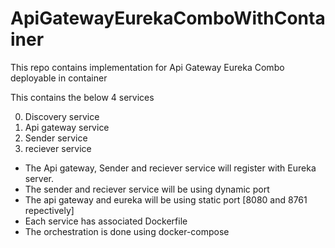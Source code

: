 # ApiGatewayEurekaComboWithContainer
This repo contains implementation for Api Gateway Eureka Combo deployable in container

This contains the below 4 services

0) Discovery service
1) Api gateway service
2) Sender service
3) reciever service

- The Api gateway, Sender and reciever service will register with Eureka server.
- The sender and reciever service will be using dynamic port
- The api gateway and eureka will be using static port [8080 and 8761 repectively]
- Each service has associated Dockerfile
- The orchestration is done using docker-compose

